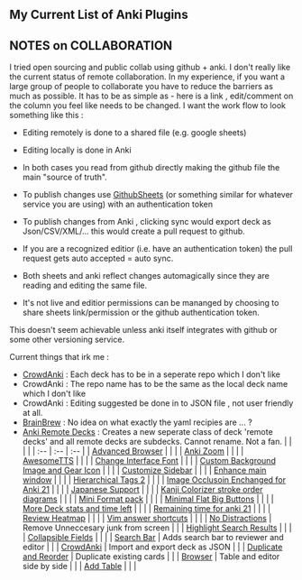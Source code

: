 ## My Current List of Anki Plugins

## NOTES on COLLABORATION

I tried open sourcing and public collab using github + anki. I don't really like the current status of remote collaboration. In my experience, if you want a large group of people to collaborate you have to reduce the barriers as much as possible. It has to be as simple as - here is a link , edit/comment on the column you feel like needs to be changed. I want the work flow to look something like this :

* Editing remotely is done to a shared file (e.g. google sheets)
* Editing locally is done in Anki
* In both cases you read from github directly making the github file the main "source of truth".

* To publish changes use [GithubSheets](https://github.com/Max-Makhrov/GitHub-Sheets-gs) (or something similar for whatever service you are using) with an authentication token
* To publish changes from Anki , clicking sync would export deck as Json/CSV/XML/... this would create a pull request to github.
* If you are a recognized editior (i.e. have an authentication token) the pull request gets auto accepted = auto sync.

* Both sheets and anki reflect changes automagically since they are reading and editing the same file.
* It's not live and editior permissions can be mananged by choosing to share sheets link/permission or the github authentication token.

This doesn't seem achievable unless anki itself integrates with github or some other versioning service.

Current things that irk me :

* [CrowdAnki](https://github.com/Stvad/CrowdAnki) : Each deck has to be in a seperate repo which I don't like
* CrowdAnki : The repo name has to be the same as the local deck name which I don't like
* CrowdAnki : Editing suggested be done in to JSON file , not user friendly at all.
* [BrainBrew](https://github.com/ohare93/brain-brew) : No idea on what exactly the yaml recipies are ... ?
* [Anki Remote Decks](https://github.com/c-okelly/anki-remote-decks) : Creates a new seperate class of deck 'remote decks' and all remote decks are subdecks. Cannot rename. Not a fan.
|                                                                                     |                                        |     |
| :--                                                                                 | :--                                    | :-- |
| [Advanced Browser](https://ankiweb.net/shared/info/874215009)                       |                                        |     |
| [Anki Zoom](https://ankiweb.net/shared/info/538879081)                              |                                        |     |
| [AwesomeTTS](https://ankiweb.net/shared/info/1436550454)                            |                                        |     |
| [Change Interface Font]()                                                           |                                        |     |
| [Custom Background Image and Gear Icon](https://ankiweb.net/shared/info/1210908941) |                                        |     |
| [Customize Sidebar]()                                                               |                                        |     |
| [Enhance main window](https://ankiweb.net/shared/info/877182321)                    |                                        |     |
| [Hierarchical Tags 2](https://ankiweb.net/shared/info/594329229)                    |                                        |     |
| [Image Occlusoin Enchanged for Anki 21](https://ankiweb.net/shared/info/1374772155) |                                        |     |
| [Japanese Support](https://ankiweb.net/shared/info/3918629684)                      |                                        |     |
| [Kanji Colorizer stroke order diagrams](https://ankiweb.net/shared/info/1964372878) |                                        |     |
| [Mini Format pack](https://ankiweb.net/shared/info/295889520)                       |                                        |     |
| [Minimal Flat Big Buttons](https://ankiweb.net/shared/info/1042429613)              |                                        |     |
| [More Deck stats and time left](https://ankiweb.net/shared/info/1556734708)         |                                        |     |
| [Remaining time for anki 21](https://ankiweb.net/shared/info/1508357010)            |                                        |     |
| [Review Heatmap](https://github.com/glutanimate/review-heatmap#installation)        |                                        |     |
| [Vim answer shortcuts](https://ankiweb.net/shared/info/1197299782)                  |                                        |     |
| [No Distractions](https://ankiweb.net/shared/info/1049863218)                       | Remove Unneccesary junk from screen    |     |
| [Highlight Search Results](https://ankiweb.net/shared/info/225180905)               |                                        |     |
| [Collapsible Fields](https://ankiweb.net/shared/info/1896168623)                    |                                        |     |
| [Search Bar](https://ankiweb.net/shared/info/1251668918)                            | Adds search bar to reviewer and editor |     |
| [CrowdAnki](https://ankiweb.net/shared/info/1788670778)                             | Import and export deck as JSON         |     |
| [Duplicate and Reorder](https://ankiweb.net/shared/info/1114271285)                 | Duplicate existing cards               |     |
| [Browser](https://ankiweb.net/shared/info/831846358)                                | Table and editor side by side          |     |
| [Add Table](https://ankiweb.net/shared/info/1237621971)                             |                                        |     |

